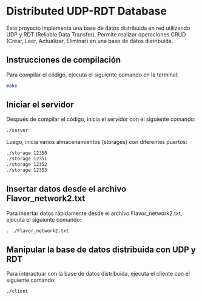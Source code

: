 # Distributed UDP-RDT Database

Este proyecto implementa una base de datos distribuida en red utilizando UDP y RDT (Reliable Data Transfer). Permite realizar operaciones CRUD (Crear, Leer, Actualizar, Eliminar) en una base de datos distribuida.

## Instrucciones de compilación

Para compilar el código, ejecuta el siguiente comando en la terminal:

```bash
make
```

## Iniciar el servidor
Después de compilar el código, inicia el servidor con el siguiente comando:

```bash
./server
```

Luego, inicia varios almacenamientos (storages) con diferentes puertos:

```bash
./storage 12350
./storage 12351
./storage 12352
./storage 12353
```

## Insertar datos desde el archivo Flavor_network2.txt
Para insertar datos rápidamente desde el archivo Flavor_network2.txt, ejecuta el siguiente comando:

```bash
. ./Flavor_network2.txt
```
## Manipular la base de datos distribuida con UDP y RDT
Para interactuar con la base de datos distribuida, ejecuta el cliente con el siguiente comando:

```bash
./client
```